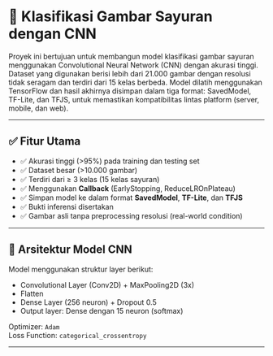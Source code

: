 # 🥦 Klasifikasi Gambar Sayuran dengan CNN

Proyek ini bertujuan untuk membangun model klasifikasi gambar sayuran menggunakan Convolutional Neural Network (CNN) dengan akurasi tinggi. Dataset yang digunakan berisi lebih dari 21.000 gambar dengan resolusi tidak seragam dan terdiri dari 15 kelas berbeda. Model dilatih menggunakan TensorFlow dan hasil akhirnya disimpan dalam tiga format: SavedModel, TF-Lite, dan TFJS, untuk memastikan kompatibilitas lintas platform (server, mobile, dan web).

---

## ✅ Fitur Utama

- ✅ Akurasi tinggi (>95%) pada training dan testing set
- ✅ Dataset besar (>10.000 gambar)
- ✅ Terdiri dari ≥ 3 kelas (15 kelas sayuran)
- ✅ Menggunakan **Callback** (EarlyStopping, ReduceLROnPlateau)
- ✅ Simpan model ke dalam format **SavedModel**, **TF-Lite**, dan **TFJS**
- ✅ Bukti inferensi disertakan
- ✅ Gambar asli tanpa preprocessing resolusi (real-world condition)

---

## 🧠 Arsitektur Model CNN

Model menggunakan struktur layer berikut:
- Convolutional Layer (Conv2D) + MaxPooling2D (3x)
- Flatten
- Dense Layer (256 neuron) + Dropout 0.5
- Output layer: Dense dengan 15 neuron (softmax)

Optimizer: `Adam`  
Loss Function: `categorical_crossentropy`

---

